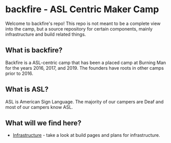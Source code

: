 # backfire - ASL Centric Maker Camp 

Welcome to backfire's repo! This repo is not meant to be a complete view into the camp, but a source repository for certain components, mainly infrastructure and build related things.

## What is backfire? 

Backfire is a ASL-centric camp that has been a placed camp at Burning Man for the years 2016, 2017, and 2019.  The founders have roots in other camps prior to 2016.

## What is ASL?

ASL is American Sign Language.  The majority of our campers are Deaf and most of our campers know ASL.  

## What will we find here?

* [Infrastructure](/infrastructure.md) - take a look at build pages and plans for infrastructure.
